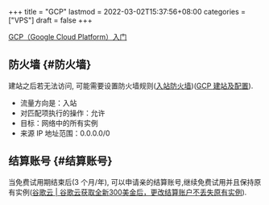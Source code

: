+++
title = "GCP"
lastmod = 2022-03-02T15:37:56+08:00
categories = ["VPS"]
draft = false
+++

[GCP（Google Cloud Platform）入门](https://zhuanlan.zhihu.com/p/40983101)


## 防火墙 {#防火墙}

建站之后若无法访问, 可能需要设置防火墙规则([入站防火墙](https://www.liuzhanwu.cn/4089.html))([GCP 建站及配置](https://blog.csdn.net/nicesnow5/article/details/104383313)).

-   流量方向是：入站
-   对匹配项执行的操作：允许
-   目标：网络中的所有实例
-   来源 IP 地址范围：0.0.0.0/0


## 结算账号 {#结算账号}

当免费试用期结束后(3 个月/年), 可以申请亲的结算账号,继续免费试用并且保持原有实例([谷歌云 | 谷歌云获取全新300美金后，更改结算账户不丢失原有实例](https://www.vediotalk.com/archives/18285)).